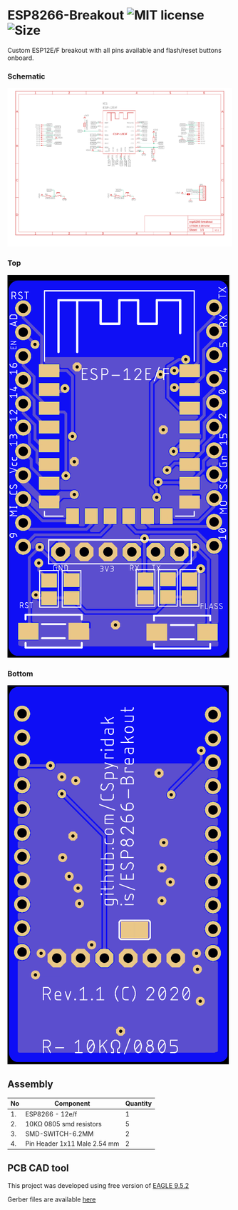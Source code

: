 # ESP8266-Breakout ![MIT license](https://img.shields.io/github/license/CSpyridakis/ESP8266-Breakout.svg?style=plastic) ![Size](https://img.shields.io/github/repo-size/CSpyridakis/ESP8266-Breakout.svg?style=plastic)

Custom ESP12E/F breakout with all pins available and flash/reset buttons onboard.

### Schematic
![Schematic](doc/schematic.png)

### Top
![Top](doc/top.png)

### Bottom
![Bottom](doc/bottom.png)

## Assembly 

| No  |   Component   |    Quantity      |
| --- | ------------- | ---------------- |
| 1.  |      ESP8266 - 12e/f         | 1 | 
| 2.  |    10KΩ 0805 smd resistors   | 5 | 
| 3.  |      SMD-SWITCH-6.2MM        | 2 |
| 4.  | Pin Header 1x11 Male 2.54 mm | 2 |

## PCB CAD tool
This project was developed using free version of  [EAGLE 9.5.2](https://www.autodesk.com/products/eagle/overview)

Gerber files are available [here](pcb/gerber/)
